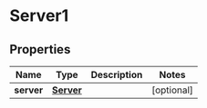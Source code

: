 
# Server1

## Properties
Name | Type | Description | Notes
------------ | ------------- | ------------- | -------------
**server** | [**Server**](Server.md) |  |  [optional]



